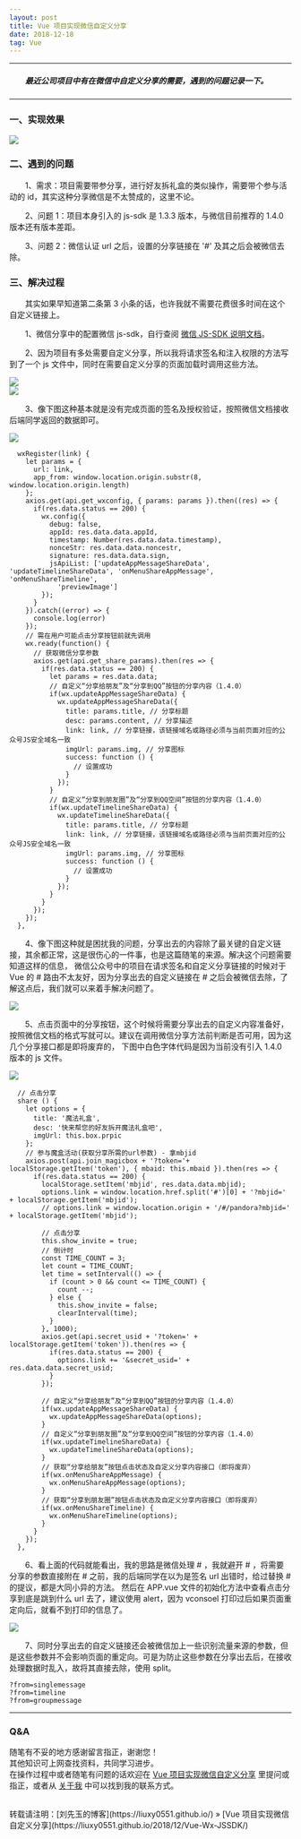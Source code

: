 ```yaml
---
layout: post
title: Vue 项目实现微信自定义分享
date: 2018-12-18
tag: Vue
---
```


___
##### 　　最近公司项目中有在微信中自定义分享的需要，遇到的问题记录一下。

___

### 一、实现效果

![](/images/posts/Vue-Wx-JSSDK/3.png)


### 二、遇到的问题

　　1、需求：项目需要带参分享，进行好友拆礼盒的类似操作，需要带个参与活动的 id，其实这种分享微信是不太赞成的，这里不论。

　　2、问题 1：项目本身引入的 js-sdk 是 1.3.3 版本，与微信目前推荐的 1.4.0 版本还有版本差距。

　　3、问题 2：微信认证 url 之后，设置的分享链接在 '#' 及其之后会被微信去除。


### 三、解决过程

　　其实如果早知道第二条第 3 小条的话，也许我就不需要花费很多时间在这个自定义链接上。

　　1、微信分享中的配置微信 js-sdk，自行查阅 [微信 JS-SDK 说明文档](https://mp.weixin.qq.com/wiki?t=resource/res_main&id=mp1421141115)。

　　2、因为项目有多处需要自定义分享，所以我将请求签名和注入权限的方法写到了一个 js 文件中，同时在需要自定义分享的页面加载时调用这些方法。

![](/images/posts/Vue-Wx-JSSDK/4.png)
<br>
![](/images/posts/Vue-Wx-JSSDK/5.png)
<br>

　　3、像下图这种基本就是没有完成页面的签名及授权验证，按照微信文档接收后端同学返回的数据即可。

![](/images/posts/Vue-Wx-JSSDK/1.png)
<br>


      wxRegister(link) {
        let params = {
          url: link,
          app_from: window.location.origin.substr(8, window.location.origin.length)
        };
        axios.get(api.get_wxconfig, { params: params }).then((res) => {
          if(res.data.status == 200) {
            wx.config({
              debug: false,
              appId: res.data.data.appId,
              timestamp: Number(res.data.data.timestamp),
              nonceStr: res.data.data.noncestr,
              signature: res.data.data.sign,
              jsApiList: ['updateAppMessageShareData', 'updateTimelineShareData', 'onMenuShareAppMessage', 'onMenuShareTimeline',
                'previewImage']
            });
          }
        }).catch((error) => {
          console.log(error)
        });
        // 需在用户可能点击分享按钮前就先调用
        wx.ready(function() {
          // 获取微信分享参数
          axios.get(api.get_share_params).then(res => {
            if(res.data.status == 200) {
              let params = res.data.data;
              // 自定义“分享给朋友”及“分享到QQ”按钮的分享内容（1.4.0）
              if(wx.updateAppMessageShareData) {
                wx.updateAppMessageShareData({
                  title: params.title, // 分享标题
                  desc: params.content, // 分享描述
                  link: link, // 分享链接，该链接域名或路径必须与当前页面对应的公众号JS安全域名一致
                  imgUrl: params.img, // 分享图标
                  success: function () {
                    // 设置成功
                  }
                });
              }
              // 自定义“分享到朋友圈”及“分享到QQ空间”按钮的分享内容（1.4.0）
              if(wx.updateTimelineShareData) {
                wx.updateTimelineShareData({
                  title: params.title, // 分享标题
                  link: link, // 分享链接，该链接域名或路径必须与当前页面对应的公众号JS安全域名一致
                  imgUrl: params.img, // 分享图标
                  success: function () {
                    // 设置成功
                  }
                });
              }
            }
          });
        });
      },


　　4、像下图这种就是困扰我的问题，分享出去的内容除了最关键的自定义链接，其余都正常，这是很伤心的一件事，也是这篇随笔的来源。解决这个问题需要知道这样的信息，
微信公众号中的项目在请求签名和自定义分享链接的时候对于 Vue 的 # 路由不太友好，因为分享出去的自定义链接在 # 之后会被微信去除，了解这点后，我们就可以来着手解决问题了。

![](/images/posts/Vue-Wx-JSSDK/2.png)
<br>

　　5、点击页面中的分享按钮，这个时候将需要分享出去的自定义内容准备好，按照微信文档的格式写就可以。建议在调用微信分享方法前判断是否可用，因为这几个分享接口都是即将废弃的，
下图中白色字体代码是因为当前没有引入 1.4.0 版本的 js 文件。

![](/images/posts/Vue-Wx-JSSDK/6.png)

      // 点击分享
      share () {
        let options = {
          title: '魔法礼盒',
          desc: '快来帮您的好友拆开魔法礼盒吧',
          imgUrl: this.box.prpic
        };
        // 参与魔盒活动(获取分享所需的url参数) - 拿mbjid
        axios.post(api.join_magicbox + '?token='+ localStorage.getItem('token'), { mbaid: this.mbaid }).then(res => {
          if(res.data.status == 200) {
            localStorage.setItem('mbjid', res.data.data.mbjid);
            options.link = window.location.href.split('#')[0] + '?mbjid=' + localStorage.getItem('mbjid');
            // options.link = window.location.origin + '/#/pandora?mbjid=' + localStorage.getItem('mbjid');

            // 点击分享
            this.show_invite = true;
            // 倒计时
            const TIME_COUNT = 3;
            let count = TIME_COUNT;
            let time = setInterval(() => {
              if (count > 0 && count <= TIME_COUNT) {
                count --;
              } else {
                this.show_invite = false;
                clearInterval(time);
              }
            }, 1000);
            axios.get(api.secret_usid + '?token=' + localStorage.getItem('token')).then(res => {
              if(res.data.status == 200) {
                options.link += '&secret_usid=' + res.data.data.secret_usid;
              }
            });

            // 自定义“分享给朋友”及“分享到QQ”按钮的分享内容（1.4.0）
            if(wx.updateAppMessageShareData) {
              wx.updateAppMessageShareData(options);
            }
            // 自定义“分享到朋友圈”及“分享到QQ空间”按钮的分享内容（1.4.0）
            if(wx.updateTimelineShareData) {
              wx.updateTimelineShareData(options);
            }
            // 获取“分享给朋友”按钮点击状态及自定义分享内容接口（即将废弃）
            if(wx.onMenuShareAppMessage) {
              wx.onMenuShareAppMessage(options);
            }
            // 获取“分享到朋友圈”按钮点击状态及自定义分享内容接口（即将废弃）
            if(wx.onMenuShareTimeline) {
              wx.onMenuShareTimeline(options);
            }
          }
        });
      },

　　6、看上面的代码就能看出，我的思路是微信处理 # ，我就避开 # ，将需要分享的参数直接附在 # 之前，我的后端同学在以为是签名 url 出错时，给过替换 # 的提议，都是大同小异的方法。
然后在 APP.vue 文件的初始化方法中查看点击分享到底是跳到什么 url 去了，建议使用 alert，因为 vconsoel 打印过后如果页面重定向后，就看不到打印的信息了。

![](/images/posts/Vue-Wx-JSSDK/7.png)

　　7、同时分享出去的自定义链接还会被微信加上一些识别流量来源的参数，但是这些参数并不会影响页面的重定向。可是为防止这些参数在分享出去后，在接收处理数据时乱入，故将其直接去除，使用 split。

    ?from=singlemessage
    ?from=timeline
    ?from=groupmessage



___
### Q&A

随笔有不妥的地方感谢留言指正，谢谢您！  
其他知识可上网查找资料，共同学习进步。  
在操作过程中或者随笔有问题的话欢迎在 [Vue 项目实现微信自定义分享](https://liuxy0551.github.io/2018/12/Vue-Wx-JSSDK/) 里提问或指正，或者从 [关于我](https://liuxy0551.github.io/about/) 中可以找到我的联系方式。


<br>
转载请注明：[刘先玉的博客](https://liuxy0551.github.io/) » [Vue 项目实现微信自定义分享](https://liuxy0551.github.io/2018/12/Vue-Wx-JSSDK/)
